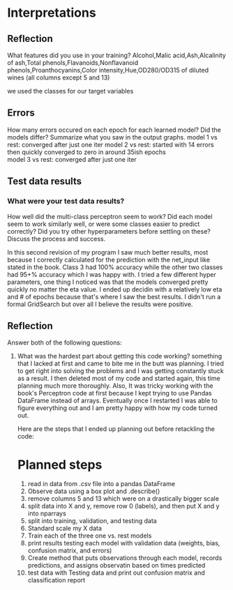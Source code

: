 # Interpretations

## Reflection

What features did you use in your training?
Alcohol,Malic acid,Ash,Alcalinity of ash,Total phenols,Flavanoids,Nonflavanoid phenols,Proanthocyanins,Color intensity,Hue,OD280/OD315 of diluted wines (all columns except 5 and 13)

we used the classes for our target variables

## Errors

How many errors occured on each epoch for each learned model? Did the models differ? Summarize what you saw in the output graphs.
model 1 vs rest: converged after just one iter
model 2 vs rest: started with 14 errors then quickly converged to zero in around 35ish epochs  
model 3 vs rest: converged after just one iter

## Test data results

### What were your test data results?

How well did the multi-class perceptron seem to work? Did each model seem to work similarly well, or were some classes easier to predict correctly? Did you try other hyperparameters before settling on these? Discuss the process and success.

In this second revision of my program I saw much better results, most because I correctly calculated for the prediction with the net_input like stated in the book. Class 3 had 100% accuracy while the other two classes had 95+% accuracy which I was happy with. I tried a few different hyper parameters, one thing I noticed was that the models converged pretty quickly no matter the eta value. I ended up decidin with a relatively low eta and # of epochs because that's where I saw the best results. I didn't run a formal GridSearch but over all I believe the results were positive.

## Reflection

Answer both of the following questions:

1. What was the hardest part about getting this code working?
   something that I lacked at first and came to bite me in the butt was planning. I tried to get right into solving the problems and I was getting
   constantly stuck as a result. I then deleted most of my code and started again, this time planning much more thoroughly. Also, It was tricky working with the book's Perceptron code at first because I kept trying to use Pandas DataFrame
   instead of arrays. Eventually once I restarted I was able to figure everything out and I am pretty happy with how my code turned out.

   Here are the steps that I ended up planning out before retackling the code:

   # Planned steps

   1. read in data from .csv file into a pandas DataFrame
   2. Observe data using a box plot and .describe()
   3. remove columns 5 and 13 which were on a drastically bigger scale
   4. split data into X and y, remove row 0 (labels), and then put X and y into nparrays
   5. split into training, validation, and testing data
   6. Standard scale my X data
   7. Train each of the three one vs. rest models
   8. print results testing each model with validation data (weights, bias, confusion matrix, and errors)
   9. Create method that puts observations through each model, records predictions, and assigns observatin based on times predicted
   10. test data with Testing data and print out confusion matrix and classification report
